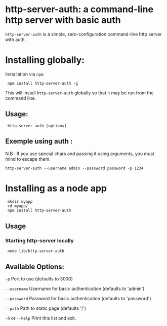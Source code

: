 # http-server-auth: a command-line http server with basic auth

`http-server-auth` is a simple, zero-configuration command-line http server with auth.

# Installing globally:

Installation via `npm`:

     npm install http-server-auth -g

This will install `http-server-auth` globally so that it may be run from the command line.

## Usage:

     http-server-auth [options]

## Exemple using auth : 

N.B : If you use special chars and passing it using arguments, you must mind to escape them. 

    http-server-auth --username admin --password password -p 1234

# Installing as a node app

     mkdir myapp
     cd myapp/
     npm install http-server-auth

## Usage

### Starting http-server locally

     node lib/http-server-auth

## Available Options:

`-p` Port to use (defaults to 3000)
 
`--username` Username for basic authentication (defaults to 'admin')

`--password` Password for basic authentication (defaults to 'password')

`--path` Path to static page (defaults '/')

`-h` or `--help` Print this list and exit.
